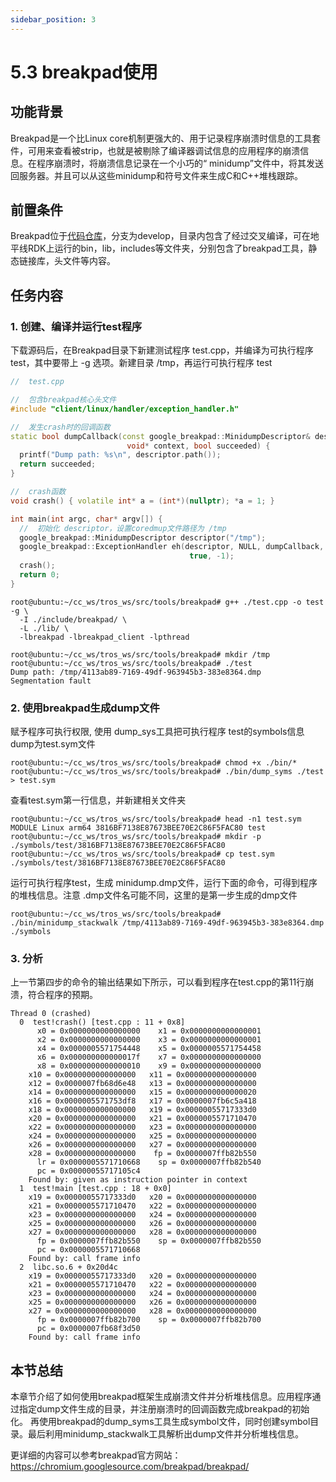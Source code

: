 ```yaml
---
sidebar_position: 3
---
```


# 5.3 breakpad使用

## 功能背景

Breakpad是一个比Linux core机制更强大的、用于记录程序崩溃时信息的工具套件，可用来查看被strip，也就是被剔除了编译器调试信息的应用程序的崩溃信息。在程序崩溃时，将崩溃信息记录在一个小巧的“ minidump”文件中，将其发送回服务器。并且可以从这些minidump和符号文件来生成C和C++堆栈跟踪。

## 前置条件

Breakpad位于[代码仓库](https://github.com/D-Robotics/breakpad.git)，分支为develop，目录内包含了经过交叉编译，可在地平线RDK上运行的bin，lib，includes等文件夹，分别包含了breakpad工具，静态链接库，头文件等内容。

## 任务内容
### 1. 创建、编译并运行test程序
下载源码后，在Breakpad目录下新建测试程序 test.cpp，并编译为可执行程序 test，其中要带上 -g 选项。新建目录 /tmp，再运行可执行程序 test

```c++
//  test.cpp

//  包含breakpad核心头文件
#include "client/linux/handler/exception_handler.h"

//  发生crash时的回调函数
static bool dumpCallback(const google_breakpad::MinidumpDescriptor& descriptor,
                          void* context, bool succeeded) {
  printf("Dump path: %s\n", descriptor.path());
  return succeeded;
}

//  crash函数
void crash() { volatile int* a = (int*)(nullptr); *a = 1; }

int main(int argc, char* argv[]) {
  //  初始化 descriptor，设置coredmup文件路径为 /tmp
  google_breakpad::MinidumpDescriptor descriptor("/tmp");
  google_breakpad::ExceptionHandler eh(descriptor, NULL, dumpCallback, NULL,
                                        true, -1);
  crash();
  return 0;
}
```

```shell
root@ubuntu:~/cc_ws/tros_ws/src/tools/breakpad# g++ ./test.cpp -o test -g \
  -I ./include/breakpad/ \
  -L ./lib/ \
  -lbreakpad -lbreakpad_client -lpthread

root@ubuntu:~/cc_ws/tros_ws/src/tools/breakpad# mkdir /tmp
root@ubuntu:~/cc_ws/tros_ws/src/tools/breakpad# ./test
Dump path: /tmp/4113ab89-7169-49df-963945b3-383e8364.dmp
Segmentation fault
```

### 2. 使用breakpad生成dump文件  

赋予程序可执行权限, 使用 dump_sys工具把可执行程序 test的symbols信息dump为test.sym文件

```shell
root@ubuntu:~/cc_ws/tros_ws/src/tools/breakpad# chmod +x ./bin/*
root@ubuntu:~/cc_ws/tros_ws/src/tools/breakpad# ./bin/dump_syms ./test > test.sym
```

查看test.sym第一行信息，并新建相关文件夹

```shell
root@ubuntu:~/cc_ws/tros_ws/src/tools/breakpad# head -n1 test.sym
MODULE Linux arm64 3816BF7138E87673BEE70E2C86F5FAC80 test
root@ubuntu:~/cc_ws/tros_ws/src/tools/breakpad# mkdir -p ./symbols/test/3816BF7138E87673BEE70E2C86F5FAC80 
root@ubuntu:~/cc_ws/tros_ws/src/tools/breakpad# cp test.sym ./symbols/test/3816BF7138E87673BEE70E2C86F5FAC80 
```

运行可执行程序test，生成 minidump.dmp文件，运行下面的命令，可得到程序的堆栈信息。注意 .dmp文件名可能不同，这里的是第一步生成的dmp文件

```shell
root@ubuntu:~/cc_ws/tros_ws/src/tools/breakpad# ./bin/minidump_stackwalk /tmp/4113ab89-7169-49df-963945b3-383e8364.dmp ./symbols
```

### 3. 分析

 上一节第四步的命令的输出结果如下所示，可以看到程序在test.cpp的第11行崩溃，符合程序的预期。

```text
Thread 0 (crashed)
  0  test!crash() [test.cpp : 11 + 0x8]
      x0 = 0x0000000000000000    x1 = 0x0000000000000001
      x2 = 0x0000000000000000    x3 = 0x0000000000000001
      x4 = 0x0000005571754448    x5 = 0x0000005571754458
      x6 = 0x000000000000017f    x7 = 0x0000000000000000
      x8 = 0x0000000000000010    x9 = 0x0000000000000000
    x10 = 0x0000000000000000   x11 = 0x0000000000000000
    x12 = 0x0000007fb68d6e48   x13 = 0x0000000000000000
    x14 = 0x0000000000000000   x15 = 0x0000000000000020
    x16 = 0x0000005571753df8   x17 = 0x0000007fb6c5a418
    x18 = 0x0000000000000000   x19 = 0x00000055717333d0
    x20 = 0x0000000000000000   x21 = 0x0000005571710470
    x22 = 0x0000000000000000   x23 = 0x0000000000000000
    x24 = 0x0000000000000000   x25 = 0x0000000000000000
    x26 = 0x0000000000000000   x27 = 0x0000000000000000
    x28 = 0x0000000000000000    fp = 0x0000007ffb82b550
      lr = 0x0000005571710668    sp = 0x0000007ffb82b540
      pc = 0x00000055717105c4
    Found by: given as instruction pointer in context
  1  test!main [test.cpp : 18 + 0x0]
    x19 = 0x00000055717333d0   x20 = 0x0000000000000000
    x21 = 0x0000005571710470   x22 = 0x0000000000000000
    x23 = 0x0000000000000000   x24 = 0x0000000000000000
    x25 = 0x0000000000000000   x26 = 0x0000000000000000
    x27 = 0x0000000000000000   x28 = 0x0000000000000000
      fp = 0x0000007ffb82b550    sp = 0x0000007ffb82b550
      pc = 0x0000005571710668
    Found by: call frame info
  2  libc.so.6 + 0x20d4c
    x19 = 0x00000055717333d0   x20 = 0x0000000000000000
    x21 = 0x0000005571710470   x22 = 0x0000000000000000
    x23 = 0x0000000000000000   x24 = 0x0000000000000000
    x25 = 0x0000000000000000   x26 = 0x0000000000000000
    x27 = 0x0000000000000000   x28 = 0x0000000000000000
      fp = 0x0000007ffb82b700    sp = 0x0000007ffb82b700
      pc = 0x0000007fb68f3d50
    Found by: call frame info
```

## 本节总结

本章节介绍了如何使用breakpad框架生成崩溃文件并分析堆栈信息。应用程序通过指定dump文件生成的目录，并注册崩溃时的回调函数完成breakpad的初始化。
再使用breakpad的dump_syms工具生成symbol文件，同时创建symbol目录。最后利用minidump_stackwalk工具解析出dump文件并分析堆栈信息。

更详细的内容可以参考breakpad官方网站：https://chromium.googlesource.com/breakpad/breakpad/
